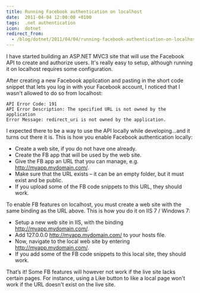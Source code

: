 ```yaml
---
title: Running Facebook authentication on localhost
date:  2011-04-04 12:00:00 +0100
tags:  .net authentication
icon:  dotnet
redirect_from: 
  - /blog/dotnet/2011/04/04/running-facebook-authentication-on-localhost
---
```


I have started building an ASP.NET MVC3 site that will use the Facebook API
to create and authorize users. It's really easy to setup, although running it
on localhost requires some configuration.

After creating a new Facebook application and pasting in the short code snippet
that lets you log in with your Facebook account, I noticed that I wasn't allowed
to do so from localhost:

	API Error Code: 191
	API Error Description: The specified URL is not owned by the application
	Error Message: redirect_uri is not owned by the application.

I expected there to be a way to use the API locally while developing...and it
turns out there it is. This is how you enable Facebook authentication locally:

- Create a web site, if you do not have one already.
- Create the FB app that will be used by the web site.
- Give the FB app an URL that you can manage, e.g. http://myapp.mydomain.com/.
- Make sure that the URL exists – it can be an empty folder, but it must exist and be public.
- If you upload some of the FB code snippets to this URL, they should work.

To enable FB features on localhost, you must create a web site with the same
binding as the URL above. This is how you do it on IIS 7 / Windows 7:

- Setup a new web site in IIS, with the binding http://myapp.mydomain.com/.
- Add 127.0.0.0 http://myapp.mydomain.com/ to your hosts file.
- Now, navigate to the local web site by entering http://myapp.mydomain.com/.
- If you add some of the FB code snippets to this local site, they should work.

That’s it! Some FB features will however not work if the live site lacks certain
pages. For instance, using a Like button to like a local page won't work if the
URL doesn't exist on the live site.

